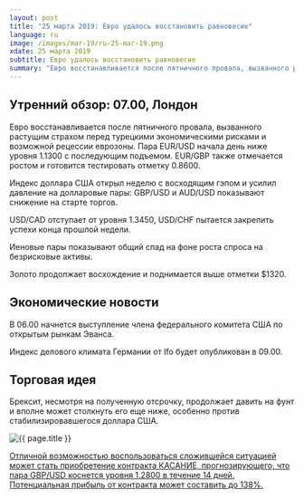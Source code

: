 ```yaml
---
layout: post
title: "25 марта 2019: Евро удалось восстановить равновесие"
language: ru
image: /images/mar-19/ru-25-mar-19.png
xdate: 25 марта 2019
subtitle: Евро удалось восстановить равновесие
summary: "Евро восстанавливается после пятничного провала, вызванного растущим страхом перед турецкими экономическими рисками и возможной рецессии еврозоны. Пара EUR/USD начала день ниже уровня 1.1300 с последующим подъемом. EUR/GBP также отмечается ростом и готовится тестировать отметку 0.8600"
---
```

## Утренний обзор: 07.00, Лондон
 
Евро восстанавливается после пятничного провала, вызванного растущим страхом перед турецкими экономическими рисками и возможной рецессии еврозоны. Пара EUR/USD начала день ниже уровня 1.1300 с последующим подъемом. EUR/GBP также отмечается ростом и готовится тестировать отметку 0.8600.

Индекс доллара США открыл неделю с восходящим гэпом и усилил давление на долларовые пары: GBP/USD и AUD/USD показывают снижение на старте торгов.

USD/CAD отступает от уровня 1.3450, USD/CHF пытается закрепить успехи конца прошлой недели.

Иеновые пары показывают общий спад на фоне роста спроса на безрисковые активы. 

Золото продолжает восхождение и поднимается выше отметки $1320.
 
## Экономические новости
 
В 06.00 начнется выступление члена федерального комитета США по открытым рынкам Эванса.

Индекс делового климата Германии от Ifo будет опубликован в 09.00.
 
## Торговая идея
 
Брексит, несмотря на полученную отсрочку, продолжает давить на фунт и вполне может столкнуть его еще ниже, особенно против стабилизировавшегося доллара США.

<img src="{{ site.url }}/images/mar-19/ru-25-mar-19.png" alt="{{ page.title }}"  title="{{ page.title }}">

<a href="%LINK%%?currency=USD&amp;market=forex&underlying=frxGBPUSD&formname=touchnotouch&duration_amount=14&duration_units=d&amount=10&amount_type=stake&expiry_type=duration&barrier=1.2800" target="_blank" rel="noopener noreferrer nofollow">Отличной возможностью воспользоваться сложившейся ситуацией может стать приобретение контракта КАСАНИЕ, прогнозирующего, что пара GBP/USD коснется уровня 1.2800 в течение 14 дней. Потенциальная прибыль от контракта может составить до 138%.</a>
